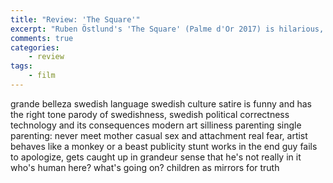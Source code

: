 ```yaml
---
title: "Review: 'The Square'"
excerpt: "Ruben Östlund's 'The Square' (Palme d'Or 2017) is hilarious, beautiful, disturbing"
comments: true
categories: 
    - review
tags:
    - film
---
```




grande belleza
swedish language
swedish culture
satire is funny and has the right tone
parody of swedishness, swedish political correctness
technology and its consequences
modern art silliness
parenting
single parenting: never meet mother
casual sex and attachment
real fear, artist behaves like a monkey or a beast
publicity stunt works in the end
guy fails to apologize, gets caught up in grandeur
sense that he's not really in it
who's human here? what's going on?
children as mirrors for truth
